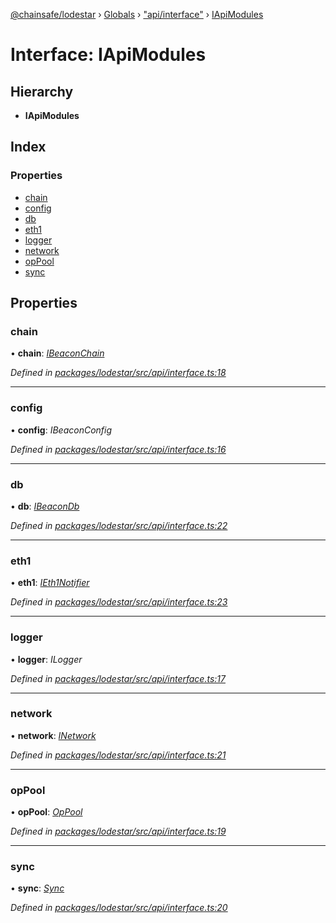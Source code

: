[@chainsafe/lodestar](../README.md) › [Globals](../globals.md) › ["api/interface"](../modules/_api_interface_.md) › [IApiModules](_api_interface_.iapimodules.md)

# Interface: IApiModules

## Hierarchy

* **IApiModules**

## Index

### Properties

* [chain](_api_interface_.iapimodules.md#chain)
* [config](_api_interface_.iapimodules.md#config)
* [db](_api_interface_.iapimodules.md#db)
* [eth1](_api_interface_.iapimodules.md#eth1)
* [logger](_api_interface_.iapimodules.md#logger)
* [network](_api_interface_.iapimodules.md#network)
* [opPool](_api_interface_.iapimodules.md#oppool)
* [sync](_api_interface_.iapimodules.md#sync)

## Properties

###  chain

• **chain**: *[IBeaconChain](_chain_interface_.ibeaconchain.md)*

*Defined in [packages/lodestar/src/api/interface.ts:18](https://github.com/ChainSafe/lodestar/blob/4796680/packages/lodestar/src/api/interface.ts#L18)*

___

###  config

• **config**: *IBeaconConfig*

*Defined in [packages/lodestar/src/api/interface.ts:16](https://github.com/ChainSafe/lodestar/blob/4796680/packages/lodestar/src/api/interface.ts#L16)*

___

###  db

• **db**: *[IBeaconDb](_db_api_beacon_interface_.ibeacondb.md)*

*Defined in [packages/lodestar/src/api/interface.ts:22](https://github.com/ChainSafe/lodestar/blob/4796680/packages/lodestar/src/api/interface.ts#L22)*

___

###  eth1

• **eth1**: *[IEth1Notifier](_eth1_interface_.ieth1notifier.md)*

*Defined in [packages/lodestar/src/api/interface.ts:23](https://github.com/ChainSafe/lodestar/blob/4796680/packages/lodestar/src/api/interface.ts#L23)*

___

###  logger

• **logger**: *ILogger*

*Defined in [packages/lodestar/src/api/interface.ts:17](https://github.com/ChainSafe/lodestar/blob/4796680/packages/lodestar/src/api/interface.ts#L17)*

___

###  network

• **network**: *[INetwork](_network_interface_.inetwork.md)*

*Defined in [packages/lodestar/src/api/interface.ts:21](https://github.com/ChainSafe/lodestar/blob/4796680/packages/lodestar/src/api/interface.ts#L21)*

___

###  opPool

• **opPool**: *[OpPool](../classes/_oppool_oppool_.oppool.md)*

*Defined in [packages/lodestar/src/api/interface.ts:19](https://github.com/ChainSafe/lodestar/blob/4796680/packages/lodestar/src/api/interface.ts#L19)*

___

###  sync

• **sync**: *[Sync](../classes/_sync_index_.sync.md)*

*Defined in [packages/lodestar/src/api/interface.ts:20](https://github.com/ChainSafe/lodestar/blob/4796680/packages/lodestar/src/api/interface.ts#L20)*
